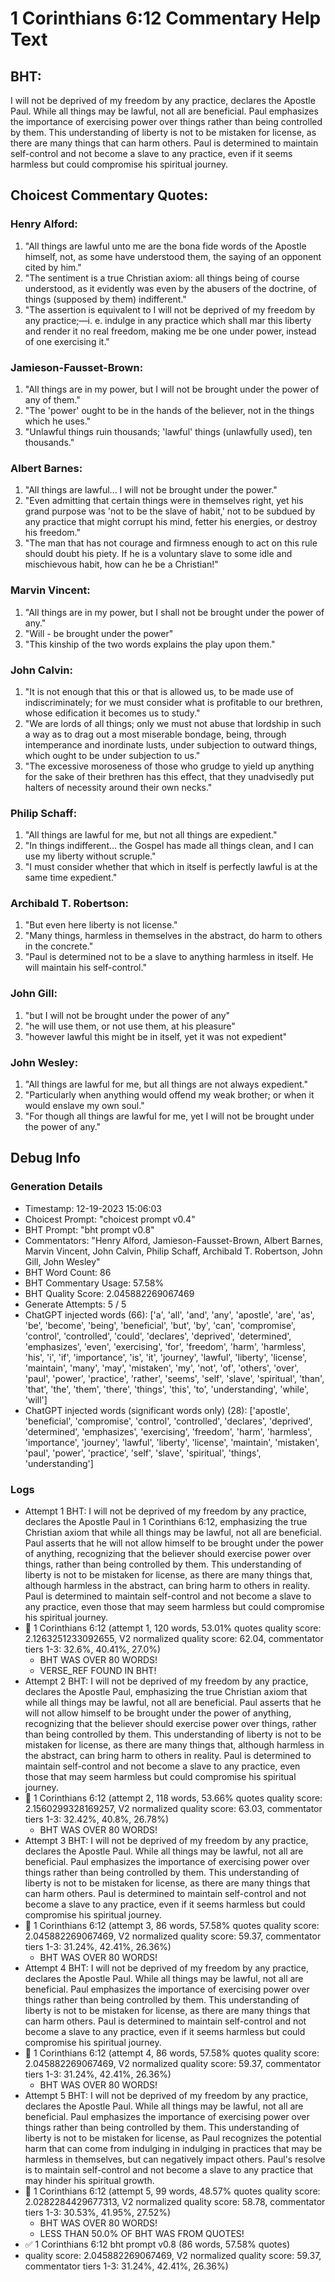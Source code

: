 # 1 Corinthians 6:12 Commentary Help Text

## BHT:
I will not be deprived of my freedom by any practice, declares the Apostle Paul. While all things may be lawful, not all are beneficial. Paul emphasizes the importance of exercising power over things rather than being controlled by them. This understanding of liberty is not to be mistaken for license, as there are many things that can harm others. Paul is determined to maintain self-control and not become a slave to any practice, even if it seems harmless but could compromise his spiritual journey.

## Choicest Commentary Quotes:
### Henry Alford:
1. "All things are lawful unto me are the bona fide words of the Apostle himself, not, as some have understood them, the saying of an opponent cited by him."
2. "The sentiment is a true Christian axiom: all things being of course understood, as it evidently was even by the abusers of the doctrine, of things (supposed by them) indifferent."
3. "The assertion is equivalent to I will not be deprived of my freedom by any practice;—i. e. indulge in any practice which shall mar this liberty and render it no real freedom, making me be one under power, instead of one exercising it."

### Jamieson-Fausset-Brown:
1. "All things are in my power, but I will not be brought under the power of any of them."
2. "The 'power' ought to be in the hands of the believer, not in the things which he uses."
3. "Unlawful things ruin thousands; 'lawful' things (unlawfully used), ten thousands."

### Albert Barnes:
1. "All things are lawful... I will not be brought under the power."
2. "Even admitting that certain things were in themselves right, yet his grand purpose was 'not to be the slave of habit,' not to be subdued by any practice that might corrupt his mind, fetter his energies, or destroy his freedom."
3. "The man that has not courage and firmness enough to act on this rule should doubt his piety. If he is a voluntary slave to some idle and mischievous habit, how can he be a Christian!"

### Marvin Vincent:
1. "All things are in my power, but I shall not be brought under the power of any."
2. "Will - be brought under the power"
3. "This kinship of the two words explains the play upon them."

### John Calvin:
1. "It is not enough that this or that is allowed us, to be made use of indiscriminately; for we must consider what is profitable to our brethren, whose edification it becomes us to study."
2. "We are lords of all things; only we must not abuse that lordship in such a way as to drag out a most miserable bondage, being, through intemperance and inordinate lusts, under subjection to outward things, which ought to be under subjection to us."
3. "The excessive moroseness of those who grudge to yield up anything for the sake of their brethren has this effect, that they unadvisedly put halters of necessity around their own necks."

### Philip Schaff:
1. "All things are lawful for me, but not all things are expedient."
2. "In things indifferent... the Gospel has made all things clean, and I can use my liberty without scruple."
3. "I must consider whether that which in itself is perfectly lawful is at the same time expedient."

### Archibald T. Robertson:
1. "But even here liberty is not license."
2. "Many things, harmless in themselves in the abstract, do harm to others in the concrete."
3. "Paul is determined not to be a slave to anything harmless in itself. He will maintain his self-control."

### John Gill:
1. "but I will not be brought under the power of any"
2. "he will use them, or not use them, at his pleasure"
3. "however lawful this might be in itself, yet it was not expedient"

### John Wesley:
1. "All things are lawful for me, but all things are not always expedient." 
2. "Particularly when anything would offend my weak brother; or when it would enslave my own soul." 
3. "For though all things are lawful for me, yet I will not be brought under the power of any."


## Debug Info
### Generation Details
- Timestamp: 12-19-2023 15:06:03
- Choicest Prompt: "choicest prompt v0.4"
- BHT Prompt: "bht prompt v0.8"
- Commentators: "Henry Alford, Jamieson-Fausset-Brown, Albert Barnes, Marvin Vincent, John Calvin, Philip Schaff, Archibald T. Robertson, John Gill, John Wesley"
- BHT Word Count: 86
- BHT Commentary Usage: 57.58%
- BHT Quality Score: 2.045882269067469
- Generate Attempts: 5 / 5
- ChatGPT injected words (66):
	['a', 'all', 'and', 'any', 'apostle', 'are', 'as', 'be', 'become', 'being', 'beneficial', 'but', 'by', 'can', 'compromise', 'control', 'controlled', 'could', 'declares', 'deprived', 'determined', 'emphasizes', 'even', 'exercising', 'for', 'freedom', 'harm', 'harmless', 'his', 'i', 'if', 'importance', 'is', 'it', 'journey', 'lawful', 'liberty', 'license', 'maintain', 'many', 'may', 'mistaken', 'my', 'not', 'of', 'others', 'over', 'paul', 'power', 'practice', 'rather', 'seems', 'self', 'slave', 'spiritual', 'than', 'that', 'the', 'them', 'there', 'things', 'this', 'to', 'understanding', 'while', 'will']
- ChatGPT injected words (significant words only) (28):
	['apostle', 'beneficial', 'compromise', 'control', 'controlled', 'declares', 'deprived', 'determined', 'emphasizes', 'exercising', 'freedom', 'harm', 'harmless', 'importance', 'journey', 'lawful', 'liberty', 'license', 'maintain', 'mistaken', 'paul', 'power', 'practice', 'self', 'slave', 'spiritual', 'things', 'understanding']

### Logs
- Attempt 1 BHT: I will not be deprived of my freedom by any practice, declares the Apostle Paul in 1 Corinthians 6:12, emphasizing the true Christian axiom that while all things may be lawful, not all are beneficial. Paul asserts that he will not allow himself to be brought under the power of anything, recognizing that the believer should exercise power over things, rather than being controlled by them. This understanding of liberty is not to be mistaken for license, as there are many things that, although harmless in the abstract, can bring harm to others in reality. Paul is determined to maintain self-control and not become a slave to any practice, even those that may seem harmless but could compromise his spiritual journey.
- 🔄 1 Corinthians 6:12 (attempt 1, 120 words, 53.01% quotes quality score: 2.1263251233092655, V2 normalized quality score: 62.04, commentator tiers 1-3: 32.6%, 40.41%, 27.0%) 
	- BHT WAS OVER 80 WORDS! 
	- VERSE_REF FOUND IN BHT!
- Attempt 2 BHT: I will not be deprived of my freedom by any practice, declares the Apostle Paul, emphasizing the true Christian axiom that while all things may be lawful, not all are beneficial. Paul asserts that he will not allow himself to be brought under the power of anything, recognizing that the believer should exercise power over things, rather than being controlled by them. This understanding of liberty is not to be mistaken for license, as there are many things that, although harmless in the abstract, can bring harm to others in reality. Paul is determined to maintain self-control and not become a slave to any practice, even those that may seem harmless but could compromise his spiritual journey.
- 🔄 1 Corinthians 6:12 (attempt 2, 118 words, 53.66% quotes quality score: 2.1560299328169257, V2 normalized quality score: 63.03, commentator tiers 1-3: 32.42%, 40.8%, 26.78%) 
	- BHT WAS OVER 80 WORDS!
- Attempt 3 BHT: I will not be deprived of my freedom by any practice, declares the Apostle Paul. While all things may be lawful, not all are beneficial. Paul emphasizes the importance of exercising power over things rather than being controlled by them. This understanding of liberty is not to be mistaken for license, as there are many things that can harm others. Paul is determined to maintain self-control and not become a slave to any practice, even if it seems harmless but could compromise his spiritual journey.
- 🔄 1 Corinthians 6:12 (attempt 3, 86 words, 57.58% quotes quality score: 2.045882269067469, V2 normalized quality score: 59.37, commentator tiers 1-3: 31.24%, 42.41%, 26.36%) 
	- BHT WAS OVER 80 WORDS!
- Attempt 4 BHT: I will not be deprived of my freedom by any practice, declares the Apostle Paul. While all things may be lawful, not all are beneficial. Paul emphasizes the importance of exercising power over things rather than being controlled by them. This understanding of liberty is not to be mistaken for license, as there are many things that can harm others. Paul is determined to maintain self-control and not become a slave to any practice, even if it seems harmless but could compromise his spiritual journey.
- 🔄 1 Corinthians 6:12 (attempt 4, 86 words, 57.58% quotes quality score: 2.045882269067469, V2 normalized quality score: 59.37, commentator tiers 1-3: 31.24%, 42.41%, 26.36%) 
	- BHT WAS OVER 80 WORDS!
- Attempt 5 BHT: I will not be deprived of my freedom by any practice, declares the Apostle Paul. While all things may be lawful, not all are beneficial. Paul emphasizes the importance of exercising power over things rather than being controlled by them. This understanding of liberty is not to be mistaken for license, as Paul recognizes the potential harm that can come from indulging in indulging in practices that may be harmless in themselves, but can negatively impact others. Paul's resolve is to maintain self-control and not become a slave to any practice that may hinder his spiritual growth.
- 🔄 1 Corinthians 6:12 (attempt 5, 99 words, 48.57% quotes quality score: 2.0282284429677313, V2 normalized quality score: 58.78, commentator tiers 1-3: 30.53%, 41.95%, 27.52%) 
	- BHT WAS OVER 80 WORDS! 
	- LESS THAN 50.0% OF BHT WAS FROM QUOTES!
- ✅ 1 Corinthians 6:12 bht prompt v0.8 (86 words, 57.58% quotes)
- quality score: 2.045882269067469, V2 normalized quality score: 59.37, commentator tiers 1-3: 31.24%, 42.41%, 26.36%)